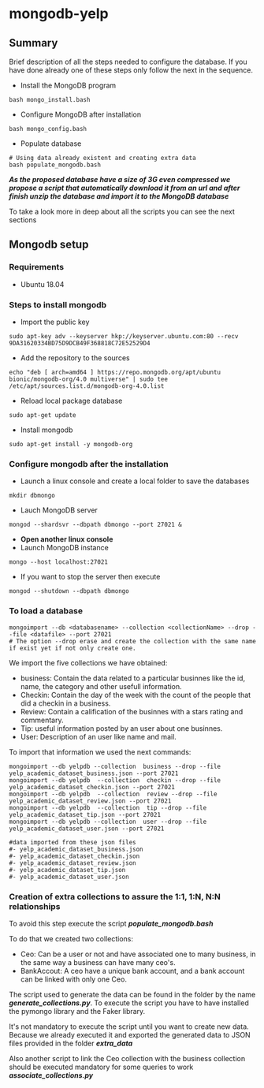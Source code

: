 # mongodb-yelp
## Summary

Brief description of all the steps needed to configure the database. If you have done already one of these steps only follow the next in the sequence.
- Install the MongoDB program
```
bash mongo_install.bash
```
- Configure MongoDB after installation
```
bash mongo_config.bash
```
- Populate database
```
# Using data already existent and creating extra data
bash populate_mongodb.bash
```
***As the proposed database have a size of 3G even compressed we propose a script that automatically download it from an url and after finish unzip the database and import it to the MongoDB database***

To take a look more in deep about all the scripts you can see the next sections

## Mongodb setup

### Requirements
- Ubuntu 18.04

### Steps to install mongodb
- Import the public key
```
sudo apt-key adv --keyserver hkp://keyserver.ubuntu.com:80 --recv 9DA31620334BD75D9DCB49F368818C72E52529D4
```
- Add the repository to the sources
```
echo "deb [ arch=amd64 ] https://repo.mongodb.org/apt/ubuntu bionic/mongodb-org/4.0 multiverse" | sudo tee /etc/apt/sources.list.d/mongodb-org-4.0.list
```
- Reload local package database
```
sudo apt-get update
```
- Install mongodb
```
sudo apt-get install -y mongodb-org
```

### Configure mongodb after the installation
- Launch a linux console and create a local folder to save the databases
```
mkdir dbmongo
```
- Lauch MongoDB server
```
mongod --shardsvr --dbpath dbmongo --port 27021 &
```
- **Open another linux console**
- Launch MongoDB instance
```
mongo --host localhost:27021
```
- If you want to stop the server then execute
```
mongod --shutdown --dbpath dbmongo
```

### To load a database
```
mongoimport --db <databasename> --collection <collectionName> --drop --file <datafile> --port 27021
# The option --drop erase and create the collection with the same name if exist yet if not only create one.
```

We import the five collections we have obtained:
- business: Contain the data related to a particular businnes like the id, name, the category and other usefull information.
- Checkin: Contain the day of the week with the count of the people that did a checkin in a business.
- Review: Contain a calification of the businnes with a stars rating and commentary.
- Tip: useful information posted by an user about one businnes.
- User: Description of an user like name and mail.

To import that information we used the next commands:
```
mongoimport --db yelpdb --collection  business --drop --file yelp_academic_dataset_business.json --port 27021
mongoimport --db yelpdb  --collection  checkin --drop --file yelp_academic_dataset_checkin.json --port 27021
mongoimport --db yelpdb  --collection  review --drop --file yelp_academic_dataset_review.json --port 27021
mongoimport --db yelpdb  --collection  tip --drop --file yelp_academic_dataset_tip.json --port 27021
mongoimport --db yelpdb --collection  user --drop --file yelp_academic_dataset_user.json --port 27021

#data imported from these json files
#- yelp_academic_dataset_business.json
#- yelp_academic_dataset_checkin.json
#- yelp_academic_dataset_review.json
#- yelp_academic_dataset_tip.json
#- yelp_academic_dataset_user.json
```


### Creation of extra collections to assure the 1:1, 1:N, N:N relationships

To avoid this step execute the script ***populate_mongodb.bash***

To do that we created two collections:
- Ceo: Can be a user or not and have associated one to many business, in the same way a business can have many ceo's.
- BankAccout: A ceo have a unique bank account, and a bank account can be linked with only one Ceo.

The script used to generate the data can be found in the folder by the name ***generate_collections.py***. To execute the script you have to have installed the pymongo library and the Faker library.

It's not mandatory to execute the script until you want to create new data. Because we already executed it and exported the generated data to JSON files provided in the folder ***extra_data***

Also another script to link the Ceo collection with the business collection should be executed mandatory for some queries to work ***associate_collections.py***
